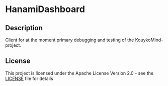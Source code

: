 # HanamiDashboard

## Description

Client for at the moment primary debugging and testing of the KouykoMind-project.

## License

This project is licensed under the Apache License Version 2.0 - see the [LICENSE](LICENSE) file for details

